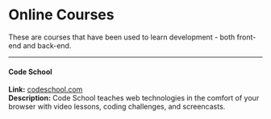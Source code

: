 Online Courses
==============

These are courses that have been used to learn development - both front-end and
back-end.  

---

#### Code School
**Link:** [codeschool.com](http://www.codeschool.com)  
**Description:** Code School teaches web technologies in the comfort of your
browser with video lessons, coding challenges, and screencasts.
